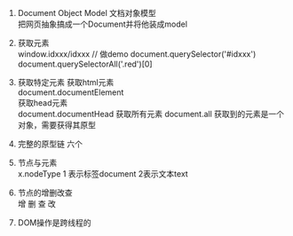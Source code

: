 1. Document Object Model 文档对象模型       
    把网页抽象搞成一个Document并将他装成model
2. 获取元素     
    window.idxxx/idxxx  // 做demo
    document.querySelector('#idxxx')
    document.querySelectorAll('.red')[0]
3. 获取特定元素
    获取html元素   
        document.documentElement    
    获取head元素        
        document.documentHead
    获取所有元素
        document.all 
    获取到的元素是一个对象，需要获得其原型 
4. 完整的原型链
    六个
5. 节点与元素       
    x.nodeType
    1 表示标签document 2表示文本text        
6. 节点的增删改查       
    增 删 查 改

7. DOM操作是跨线程的

    

